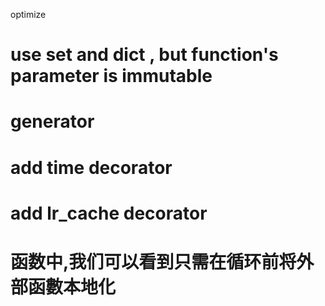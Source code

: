 optimize 
# use set and dict , but function's parameter is  immutable
# generator 
# add time decorator
# add lr_cache decorator
# 函数中,我们可以看到只需在循环前将外部函數本地化
